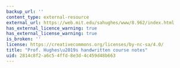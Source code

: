 ```yaml
---
backup_url: ''
content_type: external-resource
external_url: https://web.mit.edu/sahughes/www/8.962/index.html
has_external_licence_warning: true
has_external_license_warning: true
is_broken: ''
license: https://creativecommons.org/licenses/by-nc-sa/4.0/
title: "Prof. Hughes\u2019s handwritten course notes"
uid: 2814c8f2-a6c5-4ffd-8e3d-4c459d48b663
---
```

